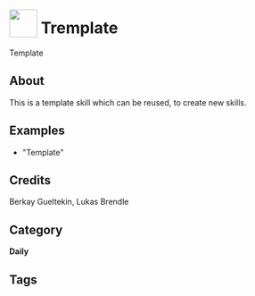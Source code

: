 # <img src="https://raw.githack.com/FortAwesome/Font-Awesome/master/svgs/solid/robot.svg" card_color="#22A7F0" width="50" height="50" style="vertical-align:bottom"/> Tremplate
Template

## About
This is a template skill which can be reused, to create new skills.

## Examples
* "Template"

## Credits
Berkay Gueltekin, Lukas Brendle

## Category
**Daily**

## Tags

